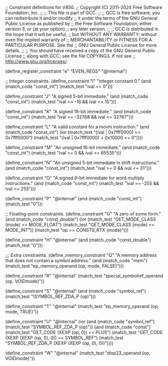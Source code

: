 ;; Constraint definitions for V850.
;; Copyright (C) 2011-2024 Free Software Foundation, Inc.
;;
;; This file is part of GCC.
;;
;; GCC is free software; you can redistribute it and/or modify
;; it under the terms of the GNU General Public License as published by
;; the Free Software Foundation; either version 3, or (at your option)
;; any later version.
;;
;; GCC is distributed in the hope that it will be useful,
;; but WITHOUT ANY WARRANTY; without even the implied warranty of
;; MERCHANTABILITY or FITNESS FOR A PARTICULAR PURPOSE.  See the
;; GNU General Public License for more details.
;;
;; You should have received a copy of the GNU General Public License
;; along with GCC; see the file COPYING3.  If not see
;; <http://www.gnu.org/licenses/>.

(define_register_constraint "e" "EVEN_REGS"
  "@internal")

;; Integer constraints.
(define_constraint "I"
  "Integer constant 0."
  (and (match_code "const_int")
       (match_test "ival == 0")))

(define_constraint "J"
  "A signed 5-bit immediate."
  (and (match_code "const_int")
       (match_test "ival >= -16 && ival <= 15")))

(define_constraint "K"
  "A signed 16-bit immediate."
  (and (match_code "const_int")
       (match_test "ival >= -32768 && ival <= 32767")))

(define_constraint "L"
  "A valid constant for a movhi instruction."
  (and (match_code "const_int")
       (ior (match_test "(ival | 0x7fff0000) == 0x7fff0000")
	    (match_test "(ival | 0x7fff0000) + 0x10000 == 0"))))

(define_constraint "M"
  "An unsigned 16-bit immediate."
  (and (match_code "const_int")
       (match_test "ival >= 0 && ival <= 65535")))

(define_constraint "N"
  "An unsigned 5-bit immediate in shift instructions."
  (and (match_code "const_int")
       (match_test "ival >= 0 && ival <= 31")))

(define_constraint "O"
  "A signed 9-bit immediate for word multiply instructions."
  (and (match_code "const_int")
       (match_test "ival >= -255 && ival <= 255")))

(define_constraint "P"
  "@internal"
  (and (match_code "const_int")
       (match_test "0")))

;; Floating-point constraints.
(define_constraint "G"
  "A zero of some form."
  (and (match_code "const_double")
       (ior (match_test "GET_MODE_CLASS (mode) == MODE_FLOAT")
	    (match_test "GET_MODE_CLASS (mode) == MODE_INT"))
       (match_test "op == CONST0_RTX (mode)")))

(define_constraint "H"
  "@internal"
  (and (match_code "const_double")
       (match_test "0")))

;;; Extra constraints.
(define_memory_constraint "Q"
  "A memory address that does not contain a symbol address."
  (and (match_code "mem")
       (match_test "ep_memory_operand (op, mode, FALSE)")))

(define_constraint "R"
  "@internal"
  (match_test "special_symbolref_operand (op, VOIDmode)"))

(define_constraint "S"
  "@internal"
  (and (match_code "symbol_ref")
       (match_test "!SYMBOL_REF_ZDA_P (op)")))

(define_constraint "T"
  "@internal"
  (match_test "ep_memory_operand (op, mode, TRUE)"))

(define_constraint "U"
  "@internal"
  (ior (and (match_code "symbol_ref")
	    (match_test "SYMBOL_REF_ZDA_P (op)"))
       (and (match_code "const")
	    (match_test "GET_CODE (XEXP (op, 0)) == PLUS")
	    (match_test "GET_CODE (XEXP (XEXP (op, 0), 0)) == SYMBOL_REF")
	    (match_test "SYMBOL_REF_ZDA_P (XEXP (XEXP (op, 0), 0))"))))

(define_constraint "W"
  "@internal"
  (match_test "disp23_operand (op, VOIDmode)"))
